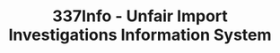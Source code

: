 ---
layout: default
bigquery: https://console.cloud.google.com/bigquery?p=patents-public-data&d=usitc_investigations&page=dataset&project=sheets-management-319211
citation: US International Trade Commission 337Info Unfair Import Investigations Information
  System
contributors: US International Trade Comission
cost: None
description: US International Trade Commission 337Info Unfair Import Investigations
  Information System contains data on investigations done under Section 337. Section
  337 declares the infringement of certain statutory intellectual property rights
  and other forms of unfair competition in import trade to be unlawful practices.
  Most Section 337 investigations involve allegations of patent or registered trademark
  infringement.
documentation: FAQ and tutorial available on the site
last_edit: 04/11/2022, 23:59:34
location: https://pubapps2.usitc.gov/337external/
maintained_by: US International Trade Comission
schema_fields:
- teoProceedingInvolved
- actualEndDateEvidHear
- endDateMarkmanHearing
- issueDateOtherNonFinal
- lastUpdated
- title
- patentNumber
- docketNo
- startDateMarkmanHearing
- id
- internalRemand
- teoIdDueDate
- investigationNo
- cafcAppeals
- markmanHearing
- actualStartDateEvidHear
- respondent
- teoIdIssueDate
- finalDetNoViolation
- dateCreated
- ouiiParticipation
- copyrightNumbers
- currentStatus
- finalIdOnViolationDue
- investigationTermDate
- finalIdOnViolationIssue
- finalDetViolation
- investigationType
- htsNumbers
- dateComplaintFiled
- dateOfPublicationFrNotice
- aljAssigned
- gcAttorney
- trademarkNumbers
- patentNumbers
- teoReliefGranted
- complainant
- ouiiAttorney
- scheduledEndDateEvidHear
- currentActiveALJ
- scheduledStartDateEvidHear
- targetDate
- invUnfairAct
- publication_number
shortname: unfair_import_investigations
tags:
- import
- legal
- trade
timeframe: 2008-2021 (prior to 2008 downloadable as a JSON file)
title: 337Info - Unfair Import Investigations Information System
uuid: 2721f5ec-e599-4890-9265-9706719fc71e
---